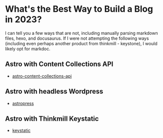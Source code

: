 # What's the Best Way to Build a Blog in 2023?

I can tell you a few ways that are not, including manually parsing markdown files, hexo, and docusaurus. If I were not attempting the following ways (including even perhaps another product from thinkmill - keystone), I would likely opt for markdoc.


## Astro with Content Collections API

- [astro-content-collections-api](https://www.youtube.com/watch?v=zUmqmuSvJMs)

## Astro with headless Wordpress

- [astropress](https://blog.openreplay.com/building-an-astro-website-with-wordpress-as-a-headless-cms/)

## Astro with Thinkmill Keystatic

- [keystatic](https://keystatic.thinkmill.com.au/)
